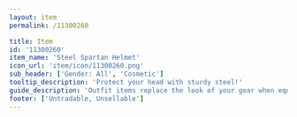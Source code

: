 ```yaml
---
layout: item
permalink: /11300260

title: Item
id: '11300260'
item_name: 'Steel Spartan Helmet'
icon_url: 'item/icon/11300260.png'
sub_header: ['Gender: All', 'Cosmetic']
tooltip_description: 'Protect your head with sturdy steel!'
guide_description: 'Outfit items replace the look of your gear when equipped.'
footer: ['Untradable, Unsellable']
---
```

